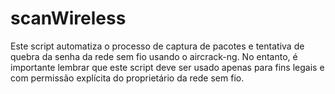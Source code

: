 # scanWireless

Este script automatiza o processo de captura de pacotes e tentativa de quebra da senha da rede sem fio usando o aircrack-ng. No entanto, é importante lembrar que este script deve ser usado apenas para fins legais e com permissão explícita do proprietário da rede sem fio.
